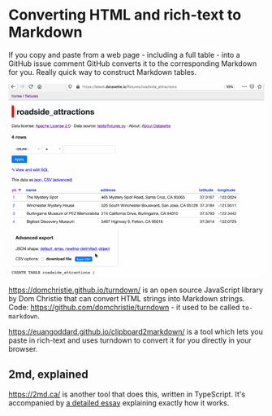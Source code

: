 # Converting HTML and rich-text to Markdown

If you copy and paste from a web page - including a full table - into a GitHub issue comment GitHub converts it to the corresponding Markdown for you. Really quick way to construct Markdown tables.

![GitHub converting to Markdown](converting-to-markdown.gif)

https://domchristie.github.io/turndown/ is an open source JavaScript library by Dom Christie that can convert HTML strings into Markdown strings. Code: https://github.com/domchristie/turndown - it used to be called `to-markdown`.

https://euangoddard.github.io/clipboard2markdown/ is a tool which lets you paste in rich-text and uses turndown to convert it for you directly in your browser.

## 2md, explained

https://2md.ca/ is another tool that does this, written in TypeScript. It's accompanied by [a detailed essay](https://2md.ca/how-it-works) explaining exactly how it works.